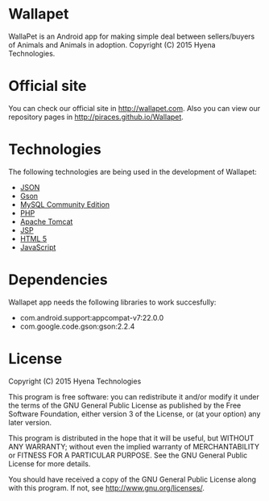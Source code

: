 # Wallapet
WallaPet is an Android app for making simple deal between sellers/buyers of Animals and Animals in adoption.
Copyright (C) 2015 Hyena Technologies.

# Official site
You can check our official site in http://wallapet.com.
Also you can view our repository pages in http://piraces.github.io/Wallapet.

# Technologies
The following technologies are being used in the development of Wallapet:
- [JSON](http://json.org/)
- [Gson](https://code.google.com/p/google-gson/)
- [MySQL Community Edition](https://www.mysql.com/products/community/)
- [PHP](https://php.net/)
- [Apache Tomcat](https://tomcat.apache.org/)
- [JSP](http://www.oracle.com/technetwork/java/javaee/jsp/index.html)
- [HTML 5](http://www.w3.org/TR/html5/)
- [JavaScript](https://en.wikipedia.org/wiki/JavaScript)

# Dependencies
Wallapet app needs the following libraries to work succesfully:
- com.android.support:appcompat-v7:22.0.0
- com.google.code.gson:gson:2.2.4

# License
Copyright (C) 2015 Hyena Technologies

This program is free software: you can redistribute it and/or modify
it under the terms of the GNU General Public License as published by
the Free Software Foundation, either version 3 of the License, or
(at your option) any later version.

This program is distributed in the hope that it will be useful,
but WITHOUT ANY WARRANTY; without even the implied warranty of
MERCHANTABILITY or FITNESS FOR A PARTICULAR PURPOSE.  See the
GNU General Public License for more details.

You should have received a copy of the GNU General Public License
along with this program.  If not, see <http://www.gnu.org/licenses/>.
